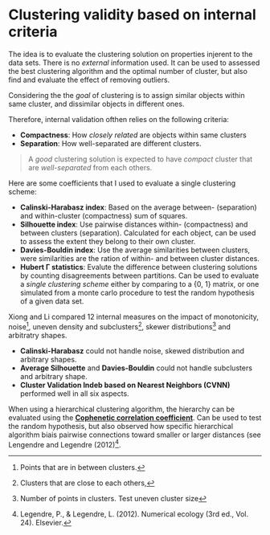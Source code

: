 # Clustering validity based on internal criteria

The idea is to evaluate the clustering solution on properties injerent to the data sets. 
There is no *external* information used. It can be used to assessed the best
clustering algorithm and the optimal number of cluster, but also find
and evaluate the effect of removing outliers.

Considering the the *goal* of clustering is to assign similar objects
within same cluster, and dissimilar objects in different
ones. 

Therefore, internal validation ofthen relies on the following
criteria:

- **Compactness**: How *closely related* are objects within same clusters
- **Separation**: How well-separated are different clusters.

> A *good* clustering solution is expected to have *compact* cluster
> that are *well-separated* from each others.

Here are some coefficients that I used to evaluate a single clustering
scheme:

- **Calinski-Harabasz index**: Based on the average between-
  (separation) and within-cluster (compactness) sum of squares.
- **Silhouette index**: Use pairwise distances within- (compactness) and between
  clusters (separation). Calculated for each object, can be used to assess the extent
  they belong to their own cluster.
- **Davies-Bouldin index**: Use the average similarities between
  clusters, were similarities are the ration of within- and between
  cluster distances.
- **Hubert Γ statistics**: Evalute the difference between clustering
  solutions by counting disagreements between partitions. Can be used to
  evaluate a *single clustering scheme* either by comparing to a {0, 1}
  matrix, or one simulated from a monte carlo procedure to test the
  random hypothesis of a given data set.


Xiong and Li compared 12 internal measures on the impact of
monotonicity, noise[^info1], uneven density and
subclusters[^info2], skewer distributions[^info3] and arbitratry shapes.

- **Calinski-Harabasz** could not handle  noise, skewed distribution
  and arbitrary shapes.
- **Average Silhouette** and **Davies-Bouldin** could not handle subclusters and
  arbitrary shape.
- **Cluster Validation Indeb based on Nearest Neighbors (CVNN)** performed well in all six aspects.

When using a hierarchical clustering algorithm, the hierarchy can be
evaluated using the [**Cophenetic correlation coefficient**](../23). Can be used to test the
random hypothesis, but also observed how specific hierarchical algorithm
biais pairwise connections toward smaller or larger distances (see
Lengendre and Legendre (2012)[^ref1].

[^ref1]: Legendre, P., & Legendre, L. (2012). Numerical ecology (3rd ed., Vol. 24). Elsevier.
[^ref2]: Xiong, H., Li Z. (2014). Clustering Validation Measures. In Aggarwal, C. C. (ed.), Reddy C. K.. (2014). Data Clustering: Algorithms and Applications (First edition). Chapman and Hall/CRC.
[^info1]: Points that are in between clusters.
[^info2]: Clusters that are close to each others,
[^info3]: Number of points in clusters. Test uneven cluster size
